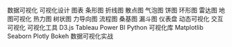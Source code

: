 数据可视化
可视化设计
图表
条形图
折线图
散点图
气泡图
饼图
环形图
雷达图
地图可视化
热力图
树状图
力导向图
流程图
桑基图
漏斗图
仪表盘
动态可视化
交互可视化
可视化工具
D3.js
Tableau
Power BI
Python 可视化库
Matplotlib
Seaborn
Plotly
Bokeh
数据可视化实战
